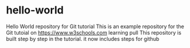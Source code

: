 # hello-world
Hello World repository for Git tutorial
This is an example repository for the Git tutoial on https://www.w3schools.com
learning pull
This repository is built step by step in the tutorial.
it now includes steps for github
